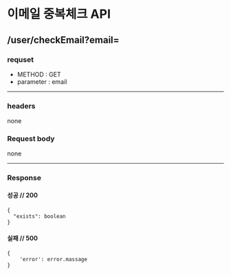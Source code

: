 # 이메일 중복체크 API

## /user/checkEmail?email=

### requset

- METHOD : GET
- parameter : email

---

### headers

none

### Request body

none

---

### Response

#### 성공 // 200

```
{
  "exists": boolean
}
```

#### 실패 // 500

```
{
    'error': error.massage
}
```

